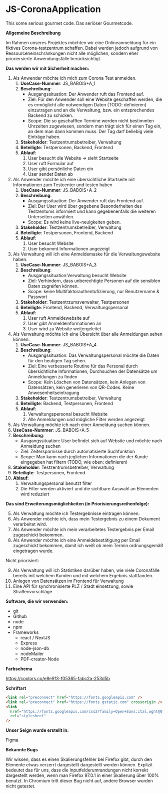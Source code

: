 # JS-CoronaApplication

This some serious gourmet code.
Das seriöser Gourmetcode.

**Allgemeine Beschreibung**

Im Rahmen unseres Projektes möchten wir eine Onlineanmeldung für ein fiktives Corona-testzentrum schaffen. Dabei werden jedoch aufgrund von Ressourceneinschränkungen nicht alle möglichen, sondern eher prioriersierte Anwendungsfälle berücksichtigt.

**Das werden wir mit Sicherheit machen:**

1. Als Anwender möchte ich mich zum Corona Test anmelden.
   1. **UseCase-Nummer**: JS_BABOIS+A_1
   2. **Beschreibung**:
      - Ausgangssituation: Der Anwender ruft das Frontend auf.
      - Ziel: Für den Anwender soll eine Website geschaffen werden,
        die es ermöglicht alle notwendigen Daten (TODO: definieren) einzutragen und an die Verwaltung, bzw. ein entsprechendes Backend zu schicken.
      - Scope: Die so geschafften Termine werden nicht bestimmten Uhrzeiten zugewiesen, sondern man trägt sich für einen Tag ein, an dem man dann kommen muss. Der Tag darf beliebig viele Einträge haben.
   3. **Stakeholder**: Testzentrumsbetreiber, Verwaltung
   4. **Beteiligte**: Testpersonen, Backend, Frontend
   5. **Ablauf**:
      1. User besucht die Website -> sieht Startseite
      2. User ruft Formular auf
      3. User gibt persönliche Daten ein
      4. User sendet Daten ab
2. Als Anwender möchte ich eine übersichtliche Startseite mit Informationen zum Testcenter und testen haben
   1. **UseCase-Nummer**: JS_BABOIS+A_2
   2. **Beschreibung**:
      - Ausgangssituation: Der Anwender ruft das Frontend auf.
      - Ziel: Der User wird über gegebene Besonderheiten des Testzentums informiert und kann gegebenenfalls die weiteren Unterseiten anwählen.
      - Scope: Es wird keine live-neuigkeiten geben.
   3. **Stakeholder**: Testzentrumsbetreiber, Verwaltung
   4. **Beteiligte**: Testpersonen, Frontend, Backend
   5. **Ablauf**:
      1. User besucht Website
      2. User bekommt Informationen angezeigt
3. Als Verwaltung will ich eine Anmeldemaske für die Verwaltungswebsite haben.
   1. **UseCase-Nummer**: JS_BABOIS+A_3
   2. **Beschreibung**:
      - Ausgangssituation:Verwaltung besucht Website
      - Ziel: Verhindern, dass unberechtigte Personen auf die sensiblen Daten zugreifen können.
      - Scope: keine Multifaktorauthentufizierung, nur Benutzername & Passwort 
   3. **Stakeholder**: Testzentrzumsverwalter, Testpersonen
   4. **Beteiligte**: Frontend, Backend, Verwaltungspersonal
   5. **Ablauf**:
      1. User ruft Anmeldewebsite auf
      2. User gibt Anmeldeinformationen an
      3. User wird zu Website weitergeleitet
4. Als Verwaltung möchte ich eine Übersicht über alle Anmeldungen sehen können.
   1. **UseCase-Nummer**: JS_BABOIS+A_4
   2. **Beschreibung**:
      - Ausgangssituation: Das Verwaltungspersonal möchte die Daten für den heutigen Tag sehen.
      - Ziel: Eine verbesserte Routine für das Personal durch übersichtliche Informationen, Durchsuchen der Datensätze um Anmeldungen zu finden
      - Scope: Kein Löschen von Datensätzen, kein Anlegen von Datensätzen, kein generieren von QR-Codes. Keine Anwesenheitseintragung
   3. **Stakeholder**: Testzentrumsbetreiber, Verwaltung
   4. **Beteiligte**: Backend, Testpersonen, Frontend
   5. **Ablauf**:
      1. Verwaltungspersonal besucht Website
      2. Alle Anmeldungen und mögliche Filter werden angezeigt
5. Als Verwaltung möchte ich nach einer Anmeldung suchen können.
  1. **UseCase-Nummer**: JS_BABOIS+A_5
   2. **Beschreibung**:
      - Ausgangssituation: User befindet sich auf Website und möchte nach Anmeldung suchen
      - Ziel: Zeitersparnisse durch automatisierte Suchfunktion 
      - Scope: Man kann nach jeglichen Informationen die der Kunde eingegeben hat filtern (TODO, wie oben: definieren)
   3. **Stakeholder**: Testzentrumsbetreiber, Verwaltung
   4. **Beteiligte**: Testpersonen, Frontend
   5. **Ablauf**:
      1. Verwaltungspersonal benutzt filter
      2. Die Filter werden aktiviert und die sichtbare Auswahl an Elementen wird reduziert

**Das sind Erweiterungsmöglichkeiten (in Priorisierungsreihenfolge):**

5. Als Verwaltung möchte ich Testergebnisse eintragen können.
6. Als Anwender möchte ich, dass mein Testergebnis zu einem Dokument verarbeitet wird.
7. Als Anwender möchte ich mein verarbeitetes Testergebnis per Email zugeschickt bekommen.
8. Als Anwender möchte ich eine Anmeldebestätigung per Email zugeschickt bekommen, damit ich weiß ob mein Termin ordnungsgemäß eingetragen wurde.

Nicht priorisiert:

9. Als Verwaltung will ich Statistiken darüber haben, wie viele Coronafälle bereits mit welchem Kunden und mit welchem Ergebnis stattfanden.
10. Anlegen von Datensätzen im Frontend für Verwaltung
11. Eine API für synchronisierte PLZ / Stadt einsetzung, sowie Straßenvorschläge

**Software, die wir verwenden:**

- git
- Github
- node 
- npm
- Frameworks
  - react / NextJS
  - Express
  - node-json-db
  - nodeMailer
  - PDF-creator-Node

**Farbschema**

https://coolors.co/e8e9f3-f05365-fabc2a-253d5b

**Schriftart**

```html
<link rel="preconnect" href="https://fonts.googleapis.com" />
<link rel="preconnect" href="https://fonts.gstatic.com" crossorigin />
<link
  href="https://fonts.googleapis.com/css2?family=Open+Sans:ital,wght@0,300;0,600;0,700;1,400&display=swap"
  rel="stylesheet"
/>
```

**Unser Seign wurde erstellt in:**

Figma


**Bekannte Bugs**

Wir wissen, dass es einen Skalierungsfehler bei Firefox gibt, durch den Elemente etwas verzerrt dargestellt dargestellt werden können. Explizit bedeutet das für uns, dass die Inputfelderumrandungen nicht korrekt dargestellt werden, wenn man Firefox 97.0.1 in einer Skalierung über 100% benutzt. In Chromium tritt dieser Bug nicht auf, andere Browser wurden nicht getestet.